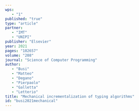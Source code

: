 ```yaml
---
wps: 
   - "1"
published: "true"
type: "article"
partner: 
   - "IMT"
   - "UNIPI"
publisher: "Elsevier"
year: 2021
pages: "102657"
volume: "208"
journal: "Science of Computer Programming"
author: 
   - "Busi"
   - "Matteo"
   - "Degano"
   - "Pierpaolo"
   - "Galletta"
   - "Letterio"
title: "Mechanical incrementalization of typing algorithms"
id: "busi2021mechanical"
---
```

